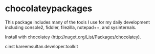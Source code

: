 chocolateypackages
==================

This package includes many of the tools I use for my daily development including console2, fiddler, filezilla, notepad++, and sysinternals. 

Install with chocolatey (http://nuget.org/List/Packages/chocolatey).

cinst kareemsultan.developer.toolkit 
